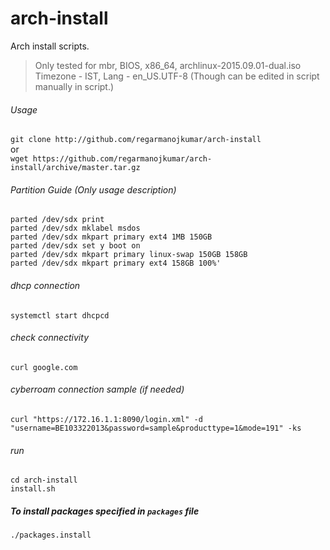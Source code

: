 # arch-install
Arch install scripts.

> Only tested for mbr, BIOS, x86_64, archlinux-2015.09.01-dual.iso  
> Timezone - IST, Lang - en_US.UTF-8 (Though can be edited in script manually in script.)

###### Usage
```git clone http://github.com/regarmanojkumar/arch-install```  
or  
```wget https://github.com/regarmanojkumar/arch-install/archive/master.tar.gz```

###### Partition Guide (Only usage description)
```parted /dev/sdx print```  
```parted /dev/sdx mklabel msdos```  
```parted /dev/sdx mkpart primary ext4 1MB 150GB```  
```parted /dev/sdx set y boot on```  
```parted /dev/sdx mkpart primary linux-swap 150GB 158GB```  
```parted /dev/sdx mkpart primary ext4 158GB 100%'```  

###### dhcp connection
```systemctl start dhcpcd```

###### check connectivity
```curl google.com```

###### cyberroam connection sample (if needed)
```curl "https://172.16.1.1:8090/login.xml" -d "username=BE103322013&password=sample&producttype=1&mode=191" -ks```

###### run
```cd arch-install```  
```install.sh```

##### To install packages specified in ```packages``` file  
```./packages.install```